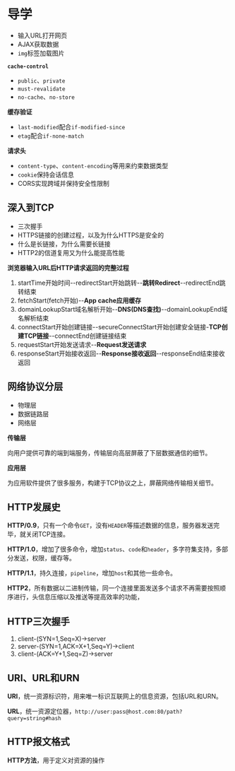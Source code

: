 # 导学 #

- 输入URL打开网页
- AJAX获取数据
- `img`标签加载图片

**`cache-control`**

- `public`、`private`
- `must-revalidate`
- `no-cache`、`no-store`

**缓存验证**

- `last-modified`配合`if-modified-since`
- `etag`配合`if-none-match`

**请求头**

- `content-type`、`content-encoding`等用来约束数据类型
- `cookie`保持会话信息
- CORS实现跨域并保持安全性限制

## 深入到TCP ##

- 三次握手
- HTTPS链接的创建过程，以及为什么HTTPS是安全的
- 什么是长链接，为什么需要长链接
- HTTP2的信道复用又为什么能提高性能

**浏览器输入URL后HTTP请求返回的完整过程**

1. startTime开始时间--redirectStart开始跳转--**跳转Redirect**--redirectEnd跳转结束
2. fetchStart(fetch开始)--**App cache应用缓存**
3. domainLookupStart域名解析开始--**DNS(DNS查找)**--domainLookupEnd域名解析结束
4. connectStart开始创建链接--secureConnectStart开始创建安全链接-**TCP创建TCP链接**--connectEnd创建链接结束
5. requestStart开始发送请求--**Request发送请求**
6. responseStart开始接收返回--**Response接收返回**--responseEnd结束接收返回

## 网络协议分层 ##

- 物理层
- 数据链路层
- 网络层

**传输层**

向用户提供可靠的端到端服务，传输层向高层屏蔽了下层数据通信的细节。

**应用层**

为应用软件提供了很多服务，构建于TCP协议之上，屏蔽网络传输相关细节。

## HTTP发展史 ##

**HTTP/0.9**，只有一个命令`GET`，没有`HEADER`等描述数据的信息，服务器发送完毕，就关闭TCP连接。

**HTTP/1.0**，增加了很多命令，增加`status`、`code`和`header`，多字符集支持，多部分发送，权限，缓存等。

**HTTP/1.1**，持久连接，`pipeline`，增加`host`和其他一些命令。

**HTTP2**，所有数据以二进制传输，同一个连接里面发送多个请求不再需要按照顺序进行，头信息压缩以及推送等提高效率的功能，

## HTTP三次握手 ##

1. client-(SYN=1,Seq=X)->server
2. server-(SYN=1,ACK=X+1,Seq=Y)->client
3. client-(ACK=Y+1,Seq=Z)->server

## URI、URL和URN ##

**URI**，统一资源标识符，用来唯一标识互联网上的信息资源，包括URL和URN。

**URL**，统一资源定位器，`http://user:pass@host.com:80/path?query=string#hash`

## HTTP报文格式 ##

**HTTP方法**，用于定义对资源的操作





    

